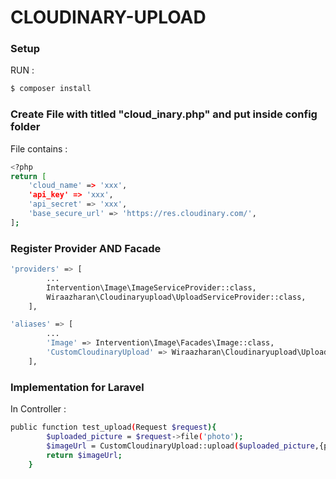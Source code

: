 # CLOUDINARY-UPLOAD

### Setup
RUN : 
```sh
$ composer install
```


### Create File with titled "cloud_inary.php" and put inside config folder

File contains :
```sh
<?php
return [
    'cloud_name' => 'xxx',
    'api_key' => 'xxx',
    'api_secret' => 'xxx',
    'base_secure_url' => 'https://res.cloudinary.com/',
];
```


### Register Provider AND Facade

```sh
'providers' => [
        ...
        Intervention\Image\ImageServiceProvider::class,
        Wiraazharan\Cloudinaryupload\UploadServiceProvider::class,
    ],
```

```sh
'aliases' => [
        ...
        'Image' => Intervention\Image\Facades\Image::class,
        'CustomCloudinaryUpload' => Wiraazharan\Cloudinaryupload\UploadFacade::class,
    ],
```

### Implementation for Laravel

In Controller : 

```sh
public function test_upload(Request $request){
        $uploaded_picture = $request->file('photo');
        $imageUrl = CustomCloudinaryUpload::upload($uploaded_picture,{photo_degree},'{folder_to_be_saved}','{image_name_prefix}');
        return $imageUrl;
    }
```